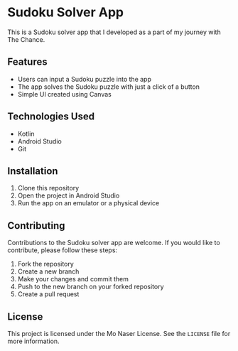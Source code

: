 <!DOCTYPE html>
<html lang="en">

<body>
  <h1>Sudoku Solver App</h1>
  <p>This is a Sudoku solver app that I developed as a part of my journey with The Chance.</p>
  
  <h2>Features</h2>
  <ul>
    <li>Users can input a Sudoku puzzle into the app</li>
    <li>The app solves the Sudoku puzzle with just a click of a button</li>
    <li>Simple UI created using Canvas</li>
  </ul>
  
  <h2>Technologies Used</h2>
  <ul>
    <li>Kotlin</li>
    <li>Android Studio</li>
    <li>Git</li>
  </ul>
  
  <h2>Installation</h2>
  <ol>
    <li>Clone this repository</li>
    <li>Open the project in Android Studio</li>
    <li>Run the app on an emulator or a physical device</li>
  </ol>
  
  <h2>Contributing</h2>
  <p>Contributions to the Sudoku solver app are welcome. If you would like to contribute, please follow these steps:</p>
  <ol>
    <li>Fork the repository</li>
    <li>Create a new branch</li>
    <li>Make your changes and commit them</li>
    <li>Push to the new branch on your forked repository</li>
    <li>Create a pull request</li>
  </ol>
  
  <h2>License</h2>
  <p>This project is licensed under the Mo Naser License. See the <code>LICENSE</code> file for more information.</p>
</body>
</html>
